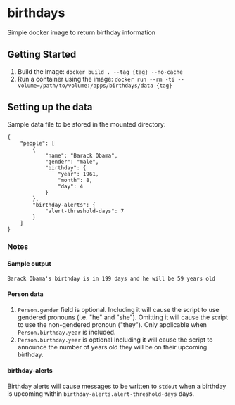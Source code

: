 # birthdays
Simple docker image to return birthday information

## Getting Started
1. Build the image: `docker build . --tag {tag} --no-cache`
2. Run a container using the image: `docker run --rm -ti --volume=/path/to/volume:/apps/birthdays/data {tag}`

## Setting up the data

Sample data file to be stored in the mounted directory:

```
{
    "people": [
        {
            "name": "Barack Obama",
            "gender": "male",
            "birthday": {
                "year": 1961,
                "month": 8,
                "day": 4
            }
        },
        "birthday-alerts": {
            "alert-threshold-days": 7
        }
    ]
}
```

### Notes
#### Sample output
`Barack Obama's birthday is in 199 days and he will be 59 years old`

#### Person data
1. `Person.gender` field is optional. Including it will cause the script to use gendered pronouns (i.e. "he" and "she"). Omitting it will cause the script to use the non-gendered pronoun ("they"). Only applicable when `Person.birthday.year` is included.
2. `Person.birthday.year` is optional Including it will cause the script to announce the number of years old they will be on their upcoming birthday.

#### birthday-alerts
Birthday alerts will cause messages to be written to `stdout` when a birthday is upcoming within `birthday-alerts.alert-threshold-days` days.
